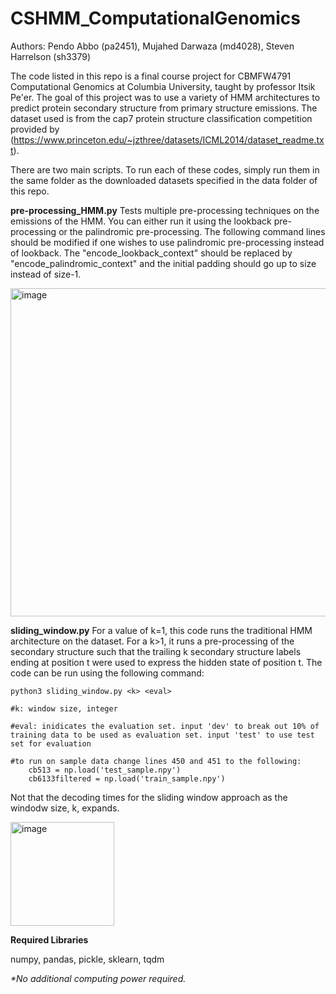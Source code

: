 # CSHMM_ComputationalGenomics
Authors: Pendo Abbo (pa2451), Mujahed Darwaza (md4028), Steven Harrelson (sh3379)

The code listed in this repo is a final course project for CBMFW4791 Computational Genomics at Columbia University, taught by professor Itsik Pe'er. The goal of this project was to use a variety of HMM architectures to predict protein secondary structure from primary structure emissions.  The dataset used is from the cap7 protein structure classification competition provided by (https://www.princeton.edu/~jzthree/datasets/ICML2014/dataset_readme.txt).  

There are two main scripts. To run each of these codes, simply run them in the same folder as the downloaded datasets specified in the data folder of this repo.

**pre-processing_HMM.py** Tests multiple pre-processing techniques on the emissions of the HMM. You can either run it using the lookback pre-processing or the palindromic pre-processing. The following command lines should be modified if one wishes to use palindromic pre-processing instead of lookback. The "encode_lookback_context" should be replaced by "encode_palindromic_context" and the initial padding should go up to size instead of size-1.


<img width="525" alt="image" src="https://user-images.githubusercontent.com/105118575/167264686-61831aff-17f8-4020-aa14-3b17caf0605b.png">


**sliding_window.py** For a value of k=1, this code runs the traditional HMM architecture on the dataset. For a k>1, it runs a pre-processing of the secondary structure such that the trailing k secondary structure labels ending at position t were used to express the hidden state of position t. The code can be run using the following command:
    
    python3 sliding_window.py <k> <eval>
    
    #k: window size, integer
    
    #eval: inidicates the evaluation set. input 'dev' to break out 10% of training data to be used as evaluation set. input 'test' to use test set for evaluation
    
    #to run on sample data change lines 450 and 451 to the following:
        cb513 = np.load('test_sample.npy')
        cb6133filtered = np.load('train_sample.npy')

Not that the decoding times for the sliding window approach as the windodw size, k, expands.

<img width="166" alt="image" src="https://user-images.githubusercontent.com/88948596/167264499-13cf031e-aecc-42e3-b71e-0ec871d676bc.png">

**Required Libraries**

numpy, pandas, pickle, sklearn, tqdm

_*No additional computing power required._

